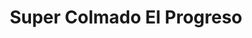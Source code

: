 ---
title: "Super Colmado El Progreso"
url: /santiago/super-colmado-el-progreso/
shop: comodidad
---
